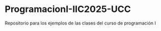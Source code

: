 # ProgramacionI-IIC2025-UCC
Repositorio para los ejemplos de las clases del curso de programación I
